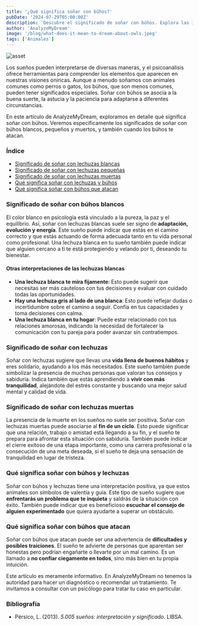 ```yaml
---
title: '¿Qué significa soñar con búhos?'
pubDate: '2024-07-29T05:00:00Z'
description: 'Descubre el significado de soñar con búhos. Explora las interpretaciones de los búhos blancos, los búhos pequeños, los búhos muertos y más.'
author: 'AnalyzeMyDream'
image: '/blog/what-does-it-mean-to-dream-about-owls.jpeg'
tags: ['Animales']
---
```


![asset](/blog/what-does-it-mean-to-dream-about-owls.jpeg)

Los sueños pueden interpretarse de diversas maneras, y el psicoanálisis ofrece herramientas para comprender los elementos que aparecen en nuestras visiones oníricas. Aunque a menudo soñamos con animales comunes como perros o gatos, los búhos, que son menos comunes, pueden tener significados especiales. Soñar con búhos se asocia a la buena suerte, la astucia y la paciencia para adaptarse a diferentes circunstancias.

En este artículo de AnalyzeMyDream, exploramos en detalle qué significa soñar con búhos. Veremos específicamente los significados de soñar con búhos blancos, pequeños y muertos, y también cuando los búhos te atacan.

### Índice

- [Significado de soñar con lechuzas blancas](#significado-de-soñar-con-lechuzas-blancas)
- [Significado de soñar con lechuzas pequeñas](#significado-de-soñar-con-lechuzas-pequenas)
- [Significado de soñar con lechuzas muertas](#significado-de-soñar-con-lechuzas-muertas)
- [Qué significa soñar con lechuzas y búhos](#que-significa-soñar-con-lechuzas-y-buhos)
- [Qué significa soñar con búhos que atacan](#que-significa-soñar-con-buhos-que-atacan)

### Significado de soñar con búhos blancos

El color blanco en psicología está vinculado a la pureza, la paz y el equilibrio. Así, soñar con lechuzas blancas suele ser signo de **adaptación, evolución y energía**. Este sueño puede indicar que estás en el camino correcto y que estás actuando de forma adecuada tanto en tu vida personal como profesional. Una lechuza blanca en tu sueño también puede indicar que alguien cercano a ti te está protegiendo y velando por ti, deseando tu bienestar.

#### Otras interpretaciones de las lechuzas blancas

- **Una lechuza blanca te mira fijamente**: Esto puede sugerir que necesitas ser más cauteloso con tus decisiones y evaluar con cuidado todas las oportunidades.
- **Hay una lechuza gris al lado de una blanca**: Esto puede reflejar dudas o incertidumbre sobre el camino a seguir. Confía en tus capacidades y toma decisiones con calma.
- **Una lechuza blanca en tu hogar**: Puede estar relacionado con tus relaciones amorosas, indicando la necesidad de fortalecer la comunicación con tu pareja para poder avanzar sin contratiempos.

### Significado de soñar con lechuzas

Soñar con lechuzas sugiere que llevas una **vida llena de buenos hábitos** y eres solidario, ayudando a los más necesitados. Este sueño también puede simbolizar la presencia de muchas personas que valoran tus consejos y sabiduría. Indica también que estás aprendiendo a **vivir con más tranquilidad**, alejándote del estrés constante y buscando una mejor salud mental y calidad de vida.

### Significado de soñar con lechuzas muertas

La presencia de la muerte en los sueños no suele ser positiva. Soñar con lechuzas muertas puede asociarse al **fin de un ciclo**. Esto puede significar que una relación, trabajo o amistad está llegando a su fin, y el sueño te prepara para afrontar esta situación con sabiduría. También puede indicar el cierre exitoso de una etapa importante, como una carrera profesional o la consecución de una meta deseada, si el sueño te deja una sensación de tranquilidad en lugar de tristeza.

### Qué significa soñar con búhos y lechuzas

Soñar con búhos y lechuzas tiene una interpretación positiva, ya que estos animales son símbolos de valentía y guía. Este tipo de sueño sugiere que **enfrentarás un problema que te inquieta** y saldrás de la situación con éxito. También puede indicar que es beneficioso **escuchar el consejo de alguien experimentado** que quiera ayudarte a superar un obstáculo.

### Qué significa soñar con búhos que atacan

Soñar con búhos que atacan puede ser una advertencia de **dificultades y posibles traiciones**. El sueño te advierte de personas que aparentan ser honestas pero podrían engañarte o llevarte por un mal camino. Es un llamado a **no confiar ciegamente en todos**, sino más bien en tu propia intuición. 

Este artículo es meramente informativo. En AnalyzeMyDream no tenemos la autoridad para hacer un diagnóstico o recomendar un tratamiento. Te invitamos a consultar con un psicólogo para tratar tu caso en particular.

### Bibliografía

- Pérsico, L. (2013). *5.005 sueños: interpretación y significado*. LIBSA.